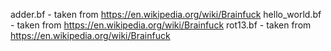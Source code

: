 
adder.bf       - taken from https://en.wikipedia.org/wiki/Brainfuck
hello_world.bf - taken from https://en.wikipedia.org/wiki/Brainfuck
rot13.bf       - taken from https://en.wikipedia.org/wiki/Brainfuck